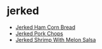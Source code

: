 # jerked

 * [Jerked Ham Corn Bread](index/j/jerked-ham-corn-bread-352295.json)
 * [Jerked Pork Chops](index/j/jerked-pork-chops-108204.json)
 * [Jerked Shrimp With Melon Salsa](index/j/jerked-shrimp-with-melon-salsa-106837.json)
